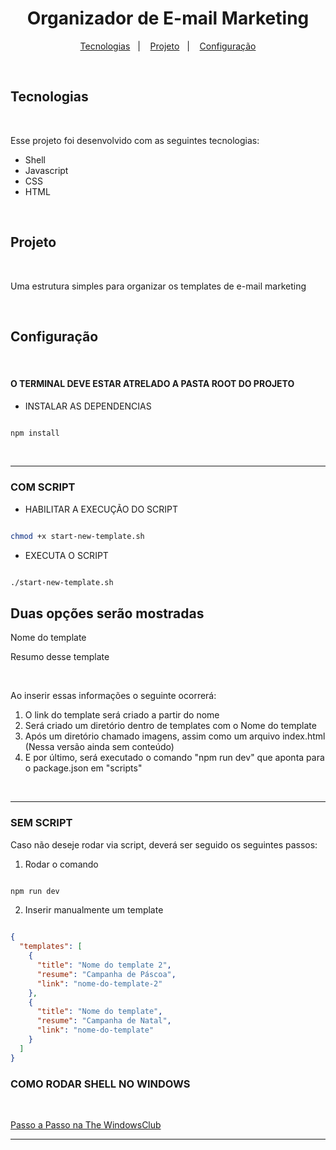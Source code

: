 <h1 align="center">
    Organizador de E-mail Marketing
</h1>

<p align="center">
  <a href="#-tecnologias">Tecnologias</a>&nbsp;&nbsp;&nbsp;|&nbsp;&nbsp;&nbsp;
  <a href="#-projeto">Projeto</a>&nbsp;&nbsp;&nbsp;|&nbsp;&nbsp;&nbsp;
  <a href="#-configuracao">Configuração</a>
</p>

<br>

## Tecnologias

<br>

Esse projeto foi desenvolvido com as seguintes tecnologias:

- Shell
- Javascript
- CSS
- HTML

<br>

## Projeto

<br>

Uma estrutura simples para organizar os templates de e-mail marketing

<br>

## Configuração

<br>

#### O TERMINAL DEVE ESTAR ATRELADO A PASTA ROOT DO PROJETO

- INSTALAR AS DEPENDENCIAS

``` bash

npm install

```

<br>
<hr>

### COM SCRIPT

- HABILITAR A EXECUÇÃO DO SCRIPT

``` bash

chmod +x start-new-template.sh

```

- EXECUTA O SCRIPT

``` bash

./start-new-template.sh

```

## Duas opções serão mostradas

<p>Nome do template</p>
<p>Resumo desse template</p>

<br>

<p>Ao inserir essas informações o seguinte ocorrerá:</p>

1. O link do template será criado a partir do nome
2. Será criado um diretório dentro de templates com o Nome do template
3. Após um diretório chamado imagens, assim como um arquivo index.html (Nessa versão ainda sem conteúdo)
4. E por último, será executado o comando "npm run dev" que aponta para o package.json em "scripts"

<br>
<hr>

### SEM SCRIPT

<p>Caso não deseje rodar via script, deverá ser seguido os seguintes passos:</p>

1. Rodar o comando

``` bash

npm run dev

```

2. Inserir manualmente um template

``` json

{
  "templates": [
    {
      "title": "Nome do template 2",
      "resume": "Campanha de Páscoa",
      "link": "nome-do-template-2"
    },
    {
      "title": "Nome do template",
      "resume": "Campanha de Natal",
      "link": "nome-do-template"
    }
  ]
}

```

### COMO RODAR SHELL NO WINDOWS

<br>

[Passo a Passo na The WindowsClub](https://www.thewindowsclub.com/how-to-run-sh-or-shell-script-file-in-windows-10)

---
